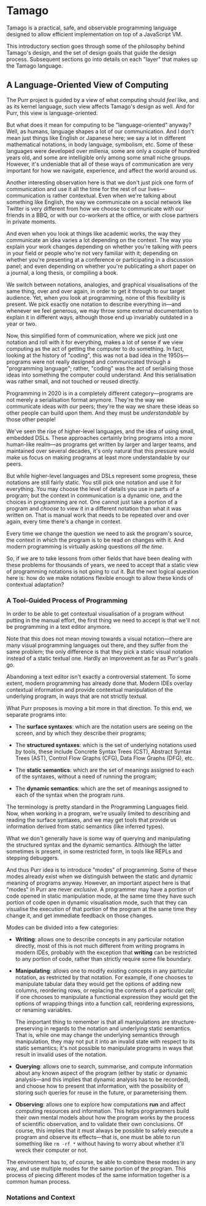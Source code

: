 # Tamago

Tamago is a practical, safe, and observable programming language designed to
allow efficient implementation on top of a JavaScript VM.

This introductory section goes through some of the philosophy behind Tamago's
design, and the set of design goals that guide the design process. Subsequent
sections go into details on each "layer" that makes up the Tamago language.


## A Language-Oriented View of Computing

The Purr project is guided by a view of what computing should *feel* like, and
as its kernel language, such view affects Tamago's design as well. And for Purr,
this view is language-oriented.

But what does it mean for computing to be "language-oriented" anyway? Well, as
humans, language shapes a lot of our communication. And I don't mean just things
like English or Japanese here; we say a lot in different mathematical notations,
in body language, symbolism, etc. Some of these languages were developed over
millenia, some are only a couple of hundred years old, and some are intelligible
only among some small niche groups. However, it's undeniable that all of these
ways of communication are very important for how we navigate, experience, and
affect the world around us.

Another interesting observation here is that we don't just pick one form of
communication and use it all the time for the rest of our lives—communication is
rather contextual. Even when we're talking about something like English, the way
we communicate on a social network like Twitter is very different from how we
choose to communicate with our friends in a BBQ, or with our co-workers at the
office, or with close partners in private moments.

And even when you look at things like academic works, the way they communicate
an idea varies a lot depending on the context. The way you explain your work
changes depending on whether you're talking with peers in your field or people
who're not very familiar with it; depending on whether you're presenting at a
conference or participating in a discussion panel; and even depending on whether
you're publicating a short paper on a journal, a long thesis, or compiling a
book.

We switch between notations, analogies, and graphical visualisations of the same
thing, over and over again, in order to get it through to our target audience.
Yet, when you look at programming, none of this flexibility is present. We pick
exactly one notation to describe everything in—and whenever we feel generous, we
may throw some external documentation to explain it in different ways, although
those end up invariably outdated in a year or two.

Now, this simplified form of communication, where we pick just one notation and
roll with it for everything, makes a lot of sense if we view computing as the
act of getting the computer to do something. In fact, looking at the history of
"coding", this was not a bad idea in the 1950s—programs were not really designed
and communicated through a "programming language"; rather, "coding" was the act
of serialising those ideas into something the computer could understand. And
this serialisation was rather small, and not touched or reused directly.

Programming in 2020 is in a completely different category—programs are not
merely a serialisation format anymore. They're the way we communicate ideas with
our peers; they're the way we share these ideas so other people can build upon
them. And they must be *understandable* by those other people!

We've seen the rise of higher-level languages, and the idea of using small,
embedded DSLs. These approaches certainly bring programs into a more human-like
realm—as programs get written by larger and larger teams, and maintained over
several decades, it's only natural that this pressure would make us focus on
making programs at least more understandable by our peers.

But while higher-level languages and DSLs represent some progress, these
notations are still fairly static. You still pick one notation and use it for
everything. You may choose the level of details you use in parts of a program;
but the context in communication is a dynamic one, and the choices in
programming are not. One cannot just take a portion of a program and *choose* to
view it in a different notation than what it was written on. That is manual work
that needs to be repeated over and over again, every time there's a change in
context.

Every time we change the question we need to ask the program's source, the
context in which the program is to be read on changes with it. And modern
programming is virtually asking questions *all the time*.

So, if we are to take lessons from other fields that have been dealing with
these problems for thousands of years, we need to accept that a static view of
programming notations is not going to cut it. But the next logical question here
is: how do we make notations flexible enough to allow these kinds of contextual
adaptation?


### A Tool-Guided Process of Programming

In order to be able to get contextual visualisation of a program without putting
in the manual effort, the first thing we need to accept is that we'll not be
programming in a text editor anymore.

Note that this does not mean moving towards a visual notation—there are many
visual programming languages out there, and they suffer from the same problem;
the only difference is that they pick a static visual notation instead of a
static textual one. Hardly an improvement as far as Purr's goals go.

Abandoning a text editor isn't exactly a controversial statement. To some
extent, modern programming has already done that. Modern IDEs overlay contextual
information and provide contextual manipulation of the underlying program, in
ways that are not strictly textual.

What Purr proposes is moving a bit more in that direction. To this end, we
separate programs into:

  - The **surface syntaxes**: which are the notation users are seeing on the
    screen, and by which they describe their programs;
    
  - The **structured syntaxes**: which is the set of underlying notations used
    by tools, these include Concrete Syntax Trees (CST), Abstract Syntax Trees
    (AST), Control Flow Graphs (CFG), Data Flow Graphs (DFG), etc.
    
  - The **static semantics**: which are the set of meanings assigned to each of
    the syntaxes, without a need of running the program;
    
  - The **dynamic semantics**: which are the set of meanings assigned to each of
    the syntax when the program *runs*.
    
The terminology is pretty standard in the Programming Languages field. Now, when
working in a program, we're usually limited to describing and reading the
surface syntaxes, and we may get tools that provide us information derived from
static semantics (like inferred types).

What we don't generally have is some way of querying and manipulating the
structured syntax and the dynamic semantics. Although the latter sometimes is
present, in some restricted form, in tools like REPLs and stepping debuggers.

And thus Purr idea is to introduce "modes" of programming. Some of these modes
already exist when we distinguish between the static and dynamic meaning of
programs anyway. However, an important aspect here is that "modes" in Purr are
never *exclusive*. A programmer may have a portion of code opened in static
manipulation mode, at the same time they have such portion of code open in
dynamic visualisation mode, such that they can visualise the execution of that
portion of the program at the same time they change it, and get immediate
feedback on those changes.

Modes can be divided into a few categories:

  - **Writing**: allows one to describe concepts in any particular notation
    directly, most of this is not much different from writing programs in modern
    IDEs, probably with the exception that **writing** can be restricted to any
    portion of code, rather than strictly require some file boundary.
    
  - **Manipulating**: allows one to modify existing concepts in any particular
    notation, as restricted by that notation. For example, if one chooses to
    manipulate tabular data they would get the options of adding new columns,
    reordering rows, or replacing the contents of a particular cell; if one
    chooses to manipulate a functional expression they would get the options of
    wrapping things into a function call, reordering expressions, or renaming
    variables.
    
    The important thing to remember is that all manipulations are
    structure-preserving in regards to the notation and underlying static
    semantics. That is, while one may change the underlying semantics through
    manipulation, they may not put it into an invalid state with respect to its
    static semantics; it's not possible to manipulate programs in ways that
    result in invalid uses of the notation.

  - **Querying**: allows one to search, summarise, and compute information about
    any known aspect of the program (either by static or dynamic analysis—and
    this implies that dynamic analysis has to be recorded), and choose how to
    present that information, with the possibility of storing such queries for
    reuse in the future, or parameterising them.
    
  - **Observing**: allows one to explore how computations **run** and affect
    computing resources and information. This helps programmers build their own
    mental models about how the program works by the process of scientific
    observation, and to validate their own conclusions. Of course, this implies
    that it must always be possible to safely execute a program and observe its
    effects—that is, one must be able to run something like `rm -rf *` without
    having to worry about whether it'll wreck their computer or not.
    
The environment has to, of course, be able to combine these modes in any way,
and use multiple modes for the same portion of the program. This process of
piecing different modes of the same information together is a common human
process.


### Notations and Context


